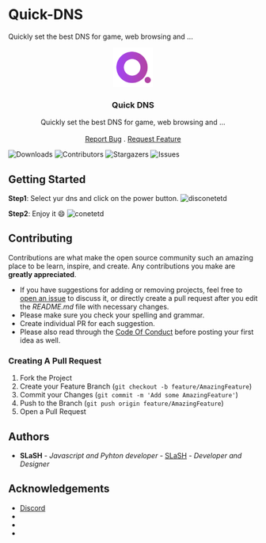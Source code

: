 # Quick-DNS
Quickly set the best DNS for game, web browsing and ...
<br/>
<p align="center">
  <a href="https://github.com/1SPHR1/Quick-DNS">
    <img src="https://github.com/1SPHR1/Quick-DNS/raw/master/images/app_icon.png" alt="Logo" width="80" height="80">
  </a>

  <h3 align="center">Quick DNS</h3>

  <p align="center">
    Quickly set the best DNS for game, web browsing and ...
    <br/>
    <br/>
    <a href="https://github.com/1SPHR1/Quick-DNS/issues">Report Bug</a>
    .
    <a href="https://github.com/1SPHR1/Quick-DNS/issues">Request Feature</a>
  </p>
</p>

![Downloads](https://img.shields.io/github/downloads/1SPHR1/Quick-DNS/total) ![Contributors](https://img.shields.io/github/contributors/1SPHR1/Quick-DNS?color=dark-green) ![Stargazers](https://img.shields.io/github/stars/1SPHR1/Quick-DNS?style=social) ![Issues](https://img.shields.io/github/issues/1SPHR1/Quick-DNS) 

## Getting Started



**Step1**: Select yur dns and click on the power button.
![disconetetd](https://cdn.discordapp.com/attachments/742397180026814516/1078407514892283955/image.png)

**Step2**: Enjoy it 😄
![conetetd](https://cdn.discordapp.com/attachments/742397180026814516/1078407310675812502/image.png)

## Contributing

Contributions are what make the open source community such an amazing place to be learn, inspire, and create. Any contributions you make are **greatly appreciated**.
* If you have suggestions for adding or removing projects, feel free to [open an issue](https://github.com/1SPHR1/Quick-DNS/issues/new) to discuss it, or directly create a pull request after you edit the *README.md* file with necessary changes.
* Please make sure you check your spelling and grammar.
* Create individual PR for each suggestion.
* Please also read through the [Code Of Conduct](https://github.com/1SPHR1/Quick-DNS/blob/main/CODE_OF_CONDUCT.md) before posting your first idea as well.

### Creating A Pull Request

1. Fork the Project
2. Create your Feature Branch (`git checkout -b feature/AmazingFeature`)
3. Commit your Changes (`git commit -m 'Add some AmazingFeature'`)
4. Push to the Branch (`git push origin feature/AmazingFeature`)
5. Open a Pull Request

## Authors

* **SLaSH** - *Javascript and Pyhton developer* - [SLaSH](https://github.com/1SPHR1/) - *Developer and Designer*

## Acknowledgements

* [Discord](https://github.com/ShaanCoding/)
* []()
* []()
* []()
